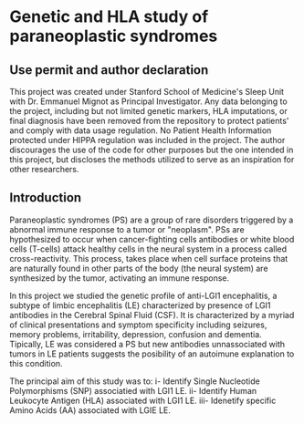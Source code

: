 # Genetic and HLA study of paraneoplastic syndromes 

## Use permit and author declaration 
This project was created under Stanford School of Medicine's Sleep Unit with Dr. Emmanuel Mignot as Principal Investigator. Any data belonging to the project, including but not limited genetic markers, HLA imputations, or final diagnosis have been removed from the repository to protect patients' and comply with data usage regulation. No Patient Health Information protected under HIPPA regulation was included in the project. The author discourages the use of the code for other purposes but the one intended in this project, but discloses the methods utilized to serve as an inspiration for other researchers.  

## Introduction 

Paraneoplastic syndromes (PS) are a group of rare disorders triggered by a abnormal immune response to a tumor or "neoplasm". PSs are hypothesized to occur when cancer-fighting cells antibodies or white blood cells (T-cells) attack healthy cells in the neural system in a process called cross-reactivity. This process, takes place when cell surface proteins that are naturally found in other parts of the body (the neural system) are synthesized by the tumor, activating an immune response.

In this project we studied the genetic profile of anti-LGI1 encephalitis, a subtype of limbic encephalitis (LE) characterized by presence of LGI1 antibodies in the Cerebral Spinal Fluid (CSF). It is characterized by a myriad of clinical presentations and symptom specificity including seizures, memory problems, irritability, depression, confusion and dementia. Tipically, LE was considered a PS but new antibodies unnassociated with tumors in LE patients suggests the posibility of an autoimune explanation to this condition.

The principal aim of this study was to:
i- Identify Single Nucleotide Polymorphisms (SNP) associatied with LGI1 LE.
ii- Identify Human Leukocyte Antigen (HLA) associated with LGI1 LE.
iii- Idenetify specific Amino Acids (AA) associated with LGIE LE.

